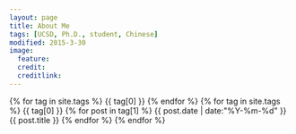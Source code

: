 ```yaml
---
layout: page
title: About Me
tags: [UCSD, Ph.D., student, Chinese]
modified: 2015-3-30
image:
  feature: 
  credit: 
  creditlink: 
---
```


{% for tag in site.tags %} {{ tag[0] }} {% endfor %}
{% for tag in site.tags %}
{{ tag[0] }}
{% for post in tag[1] %}
{{ post.date | date:"%Y-%m-%d" }} {{ post.title }}
{% endfor %} {% endfor %}